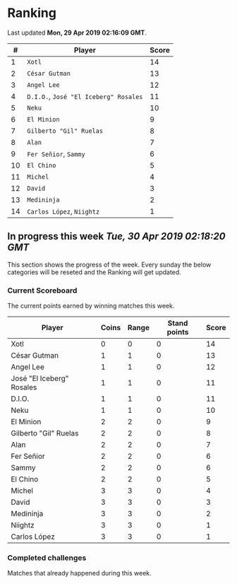 # Ranking

Last updated **Mon, 29 Apr 2019 02:16:09 GMT**.

|#|Player|Score|
|-|------|-----|
|1|`Xotl`|14|
|2|`César Gutman`|13|
|3|`Angel Lee`|12|
|4|`D.I.O.`, `José "El Iceberg" Rosales`|11|
|5|`Neku`|10|
|6|`El Minion`|9|
|7|`Gilberto "Gil" Ruelas`|8|
|8|`Alan`|7|
|9|`Fer Señior`, `Sammy`|6|
|10|`El Chino`|5|
|11|`Michel`|4|
|12|`David`|3|
|13|`Medininja`|2|
|14|`Carlos López`, `Niightz`|1|

## In progress this week *Tue, 30 Apr 2019 02:18:20 GMT*
This section shows the progress of the week. Every sunday the below categories will be reseted and the Ranking will get updated.

### Current Scoreboard
The current points earned by winning matches this week.

|Player|Coins|Range|Stand points|Score|
|------|-----|-----|------------|-----|
|Xotl|0|0|0|14|
|César Gutman|1|1|0|13|
|Angel Lee|1|1|0|12|
|José "El Iceberg" Rosales|1|1|0|11|
|D.I.O.|1|1|0|11|
|Neku|1|1|0|10|
|El Minion|2|2|0|9|
|Gilberto "Gil" Ruelas|2|2|0|8|
|Alan|2|2|0|7|
|Fer Señior|2|2|0|6|
|Sammy|2|2|0|6|
|El Chino|2|2|0|5|
|Michel|3|3|0|4|
|David|3|3|0|3|
|Medininja|3|3|0|2|
|Niightz|3|3|0|1|
|Carlos López|3|3|0|1|

### Completed challenges
Matches that already happened during this week.


